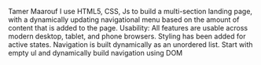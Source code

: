 Tamer Maarouf 
I use HTML5, CSS, Js to
build a multi-section landing page, with a dynamically updating navigational menu based on the amount of content that is added to the page.
Usability: All features are usable across modern desktop, tablet, and phone browsers.
Styling has been added for active states.
Navigation is built dynamically as an unordered list. Start with empty ul and dynamically build navigation using DOM 
